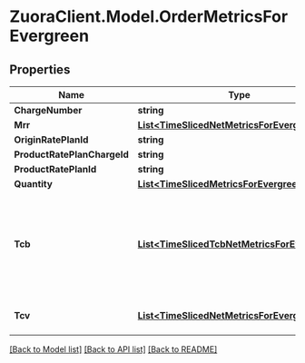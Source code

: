 # ZuoraClient.Model.OrderMetricsForEvergreen

## Properties

Name | Type | Description | Notes
------------ | ------------- | ------------- | -------------
**ChargeNumber** | **string** |  | [optional] 
**Mrr** | [**List&lt;TimeSlicedNetMetricsForEvergreen&gt;**](TimeSlicedNetMetricsForEvergreen.md) |  | [optional] 
**OriginRatePlanId** | **string** |  | [optional] 
**ProductRatePlanChargeId** | **string** |  | [optional] 
**ProductRatePlanId** | **string** |  | [optional] 
**Quantity** | [**List&lt;TimeSlicedMetricsForEvergreen&gt;**](TimeSlicedMetricsForEvergreen.md) |  | [optional] 
**Tcb** | [**List&lt;TimeSlicedTcbNetMetricsForEvergreen&gt;**](TimeSlicedTcbNetMetricsForEvergreen.md) | Total contracted billing which is the forecast value for the total invoice amount. | [optional] 
**Tcv** | [**List&lt;TimeSlicedNetMetricsForEvergreen&gt;**](TimeSlicedNetMetricsForEvergreen.md) | Total contracted value. | [optional] 

[[Back to Model list]](../README.md#documentation-for-models) [[Back to API list]](../README.md#documentation-for-api-endpoints) [[Back to README]](../README.md)

